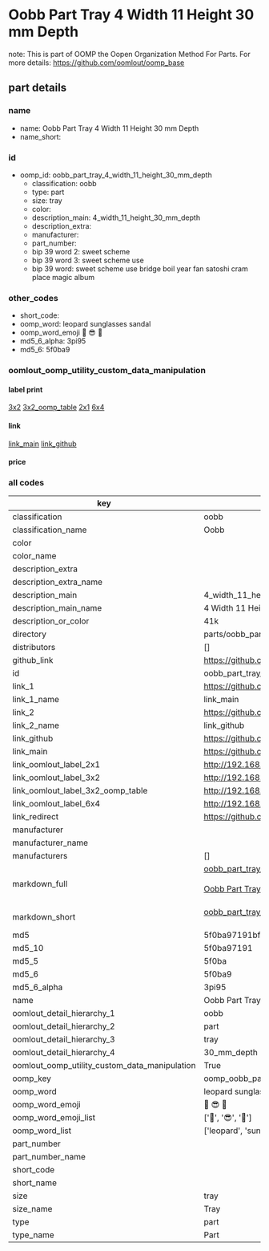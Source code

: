 # Oobb Part Tray 4 Width 11 Height 30 mm Depth  

note: This is part of OOMP the Oopen Organization Method For Parts. For more details: https://github.com/oomlout/oomp_base

##  part details
  







### name
* name: Oobb Part Tray 4 Width 11 Height 30 mm Depth
* name_short: 
### id
* oomp_id: oobb_part_tray_4_width_11_height_30_mm_depth
  * classification: oobb
  * type: part
  * size: tray
  * color: 
  * description_main: 4_width_11_height_30_mm_depth
  * description_extra: 
  * manufacturer: 
  * part_number: 
  * bip 39 word 2: sweet scheme
  * bip 39 word 3: sweet scheme use
  * bip 39 word: sweet scheme use bridge boil year fan satoshi cram place magic album

### other_codes
* short_code: 
* oomp_word: leopard sunglasses sandal
* oomp_word_emoji :leopard: :sunglasses: :sandal:
* md5_6_alpha: 3pi95
* md5_6: 5f0ba9






### oomlout_oomp_utility_custom_data_manipulation
#### label print
[3x2](http://192.168.1.245:1112/?label=oomp%203pi95)
[3x2_oomp_table](http://192.168.1.108:1112/?label=oomp%203pi95)
[2x1](http://192.168.1.242:1112/?label=oomp%203pi95)
[6x4](http://192.168.1.55:1112/?label=oomp%203pi95)    

#### link

[link_main](https://github.com/oomlout/oomlout_oomp_version_1_messy/tree/main/parts/oobb_part_tray_4_width_11_height_30_mm_depth) [link_github](https://github.com/oomlout/oomlout_oomp_version_1_messy/tree/main/parts/oobb_part_tray_4_width_11_height_30_mm_depth)                             

#### price







### all codes 
| key | value |  
| --- | --- |  
| classification | oobb |  
| classification_name | Oobb |  
| color |  |  
| color_name |  |  
| description_extra |  |  
| description_extra_name |  |  
| description_main | 4_width_11_height_30_mm_depth |  
| description_main_name | 4 Width 11 Height 30 mm Depth |  
| description_or_color | 41k |  
| directory | parts/oobb_part_tray_4_width_11_height_30_mm_depth |  
| distributors | [] |  
| github_link | https://github.com/oomlout/oomlout_oomp_part_src/tree/main/parts/oobb_part_tray_4_width_11_height_30_mm_depth |  
| id | oobb_part_tray_4_width_11_height_30_mm_depth |  
| link_1 | https://github.com/oomlout/oomlout_oomp_version_1_messy/tree/main/parts/oobb_part_tray_4_width_11_height_30_mm_depth |  
| link_1_name | link_main |  
| link_2 | https://github.com/oomlout/oomlout_oomp_version_1_messy/tree/main/parts/oobb_part_tray_4_width_11_height_30_mm_depth |  
| link_2_name | link_github |  
| link_github | https://github.com/oomlout/oomlout_oomp_version_1_messy/tree/main/parts/oobb_part_tray_4_width_11_height_30_mm_depth |  
| link_main | https://github.com/oomlout/oomlout_oomp_version_1_messy/tree/main/parts/oobb_part_tray_4_width_11_height_30_mm_depth |  
| link_oomlout_label_2x1 | http://192.168.1.242:1112/?label=oomp%203pi95 |  
| link_oomlout_label_3x2 | http://192.168.1.245:1112/?label=oomp%203pi95 |  
| link_oomlout_label_3x2_oomp_table | http://192.168.1.108:1112/?label=oomp%203pi95 |  
| link_oomlout_label_6x4 | http://192.168.1.55:1112/?label=oomp%203pi95 |  
| link_redirect | https://github.com/oomlout/oomlout_oomp_version_1_messy/tree/main/parts/oobb_part_tray_4_width_11_height_30_mm_depth |  
| manufacturer |  |  
| manufacturer_name |  |  
| manufacturers | [] |  
| markdown_full | [oobb_part_tray_4_width_11_height_30_mm_depth](none)<br>[](none)<br>[Oobb Part Tray 4 Width 11 Height 30 Mm Depth](none)<br><br> |  
| markdown_short | [oobb_part_tray_4_width_11_height_30_mm_depth](none)<br><br> |  
| md5 | 5f0ba97191bf6a5bfb8c81bddf702edd |  
| md5_10 | 5f0ba97191 |  
| md5_5 | 5f0ba |  
| md5_6 | 5f0ba9 |  
| md5_6_alpha | 3pi95 |  
| name | Oobb Part Tray 4 Width 11 Height 30 mm Depth |  
| oomlout_detail_hierarchy_1 | oobb |  
| oomlout_detail_hierarchy_2 | part |  
| oomlout_detail_hierarchy_3 | tray |  
| oomlout_detail_hierarchy_4 | 30_mm_depth |  
| oomlout_oomp_utility_custom_data_manipulation | True |  
| oomp_key | oomp_oobb_part_tray_4_width_11_height_30_mm_depth |  
| oomp_word | leopard sunglasses sandal |  
| oomp_word_emoji | :leopard: :sunglasses: :sandal: |  
| oomp_word_emoji_list | [':leopard:', ':sunglasses:', ':sandal:'] |  
| oomp_word_list | ['leopard', 'sunglasses', 'sandal'] |  
| part_number |  |  
| part_number_name |  |  
| short_code |  |  
| short_name |  |  
| size | tray |  
| size_name | Tray |  
| type | part |  
| type_name | Part |  
